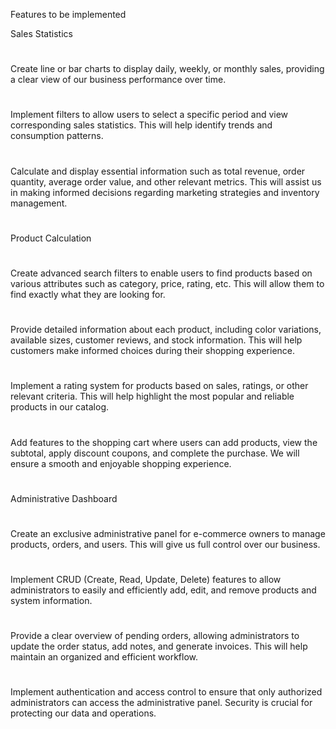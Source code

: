 Features to be implemented

Sales Statistics
#
Create line or bar charts to display daily, weekly, or monthly sales, providing a clear view of our business performance over time.
#
Implement filters to allow users to select a specific period and view corresponding sales statistics. This will help identify trends and consumption patterns.
#
Calculate and display essential information such as total revenue, order quantity, average order value, and other relevant metrics. This will assist us in making informed decisions regarding marketing strategies and inventory management.
#
Product Calculation
#
Create advanced search filters to enable users to find products based on various attributes such as category, price, rating, etc. This will allow them to find exactly what they are looking for.
#
Provide detailed information about each product, including color variations, available sizes, customer reviews, and stock information. This will help customers make informed choices during their shopping experience.
#
Implement a rating system for products based on sales, ratings, or other relevant criteria. This will help highlight the most popular and reliable products in our catalog.
#
Add features to the shopping cart where users can add products, view the subtotal, apply discount coupons, and complete the purchase. We will ensure a smooth and enjoyable shopping experience.
#
Administrative Dashboard
#
Create an exclusive administrative panel for e-commerce owners to manage products, orders, and users. This will give us full control over our business.
#
Implement CRUD (Create, Read, Update, Delete) features to allow administrators to easily and efficiently add, edit, and remove products and system information.
#
Provide a clear overview of pending orders, allowing administrators to update the order status, add notes, and generate invoices. This will help maintain an organized and efficient workflow.
#
Implement authentication and access control to ensure that only authorized administrators can access the administrative panel. Security is crucial for protecting our data and operations.


